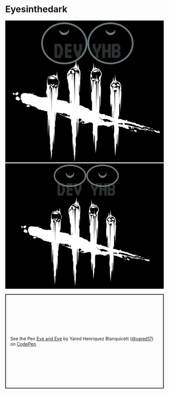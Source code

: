 # Eyesinthedark
<img src="/img/Eye2.jpg" alt="My cool logo"/>
<img src="/img/Eye1.jpg" alt="My cool logo"/>
<p class="codepen" data-height="300" data-default-tab="html,result" data-slug-hash="RwKdbMx" data-user="yared17" style="height: 300px; box-sizing: border-box; display: flex; align-items: center; justify-content: center; border: 2px solid; margin: 1em 0; padding: 1em;">
  <span>See the Pen <a href="https://codepen.io/yared17/pen/RwKdbMx">
  Eye and Eye</a> by Yared Henriquez Blanquicett (<a href="https://codepen.io/yared17">@yared17</a>)
  on <a href="https://codepen.io">CodePen</a>.</span>
</p>
